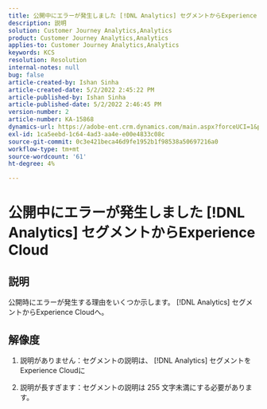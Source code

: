 ```yaml
---
title: 公開中にエラーが発生しました [!DNL Analytics] セグメントからExperience Cloud
description: 説明
solution: Customer Journey Analytics,Analytics
product: Customer Journey Analytics,Analytics
applies-to: Customer Journey Analytics,Analytics
keywords: KCS
resolution: Resolution
internal-notes: null
bug: false
article-created-by: Ishan Sinha
article-created-date: 5/2/2022 2:45:22 PM
article-published-by: Ishan Sinha
article-published-date: 5/2/2022 2:46:45 PM
version-number: 2
article-number: KA-15868
dynamics-url: https://adobe-ent.crm.dynamics.com/main.aspx?forceUCI=1&pagetype=entityrecord&etn=knowledgearticle&id=8c8c127a-26ca-ec11-a7b5-6045bd00dca1
exl-id: 1ca5eebd-1c64-4ad3-aa4e-e00e4833c08c
source-git-commit: 0c3e421beca46d9fe1952b1f98538a50697216a0
workflow-type: tm+mt
source-wordcount: '61'
ht-degree: 4%

---
```


# 公開中にエラーが発生しました [!DNL Analytics] セグメントからExperience Cloud

## 説明


公開時にエラーが発生する理由をいくつか示します。 [!DNL Analytics] セグメントからExperience Cloudへ。


## 解像度


1. 説明がありません：セグメントの説明は、 [!DNL Analytics] セグメントをExperience Cloudに

2. 説明が長すぎます：セグメントの説明は 255 文字未満にする必要があります。

